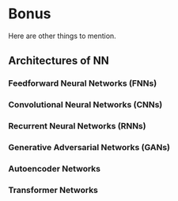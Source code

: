 # Bonus

Here are other things to mention.

## Architectures of NN

### Feedforward Neural Networks (FNNs)

### Convolutional Neural Networks (CNNs)

### Recurrent Neural Networks (RNNs)

### Generative Adversarial Networks (GANs)

### Autoencoder Networks

### Transformer Networks
